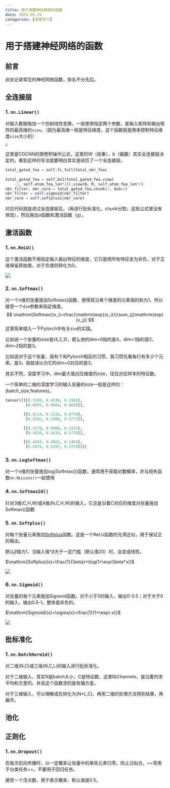```yaml
---
title: 用于搭建神经网络的函数
date: 2025-05-19
categories: [深度学习]
---
```


# 用于搭建神经网络的函数

## 前言

此处记录常见的神经网络函数，排名不分先后。

## 全连接层

### 1. `nn.Linear()`

对输入数据施加一个仿射线性变换，一般使用指定两个参数，是输入矩阵和输出矩阵的最高维的`size`。（因为最高维一般是特征维度，这个函数就是用来控制特征维度`size`大小的）

<img src="https://xiaoxiaobuaigugujiao.oss-cn-beijing.aliyuncs.com/img/%E5%9B%BE%E5%8D%B7%E7%A7%AF.png" style="zoom:50%;" />

这里是CGCNN的图卷积操作公式，这里的W（权重），b（偏置）其实全连接层决定的。看到这样的写法就要明白其实是经历了一个全连接层。

```python
total_gated_fea = self.fc_full(total_nbr_fea)
        
total_gated_fea = self.bn1(total_gated_fea.view(
	-1, self.atom_fea_len*2)).view(N, M, self.atom_fea_len*2)
nbr_filter, nbr_core = total_gated_fea.chunk(2, dim=2)
nbr_filter = self.sigmoid(nbr_filter)
nbr_core = self.softplus1(nbr_core)
```

对应代码就是进过全连接层后，（再进行批标准化，chunk分割，这些公式里没有体现），然后施加$\sigma$函数和激活函数（g）。

## 激活函数

### 1. `nn.ReLU()`

这个激活函数不用指定输入输出特征的维度，它只是把所有特征变为非负，对于正值保留原始值，对于负值则转化为0。

<img src="https://xiaoxiaobuaigugujiao.oss-cn-beijing.aliyuncs.com/img/ReLU.png"/>

### 2. `nn.Softmax()`

对一个n维的张量施加Softmax()函数，使得其沿某个维度的元素值的和为1。所以接受一个`dim`参数来指定维度。
$$
\mathrm{Softmax}(x_i)=\frac{\mathrm{exp}(x_i)}{\sum_{j}\mathrm{exp}(x_j)}
$$
这里简单插入一下Pytorch中有关`dim`的实践。

比如说一个张量的size是(4,2,3)，那么他的dim=0指的是4，dim=1指的是2，dim=2指的是3。

比如说对于这个张量，我有个和Pytorch相反的习惯，我习惯先看每行有多少个元素，是3。我就误以为它的dim=0对应的是3。

其实不然，深度学习中，dim最大值对应维度的size，往往对应样本的特征数。

一个简单的二维的深度学习的输入张量的size一般是这样的：(batch_size,features)。

```python
tensor([[[0.3299, 0.4336, 0.2365],
         [0.0695, 0.0668, 0.8638]],

        [[0.8114, 0.1116, 0.0770],
         [0.3142, 0.1086, 0.5772]],

        [[0.3178, 0.4508, 0.2315],
         [0.1620, 0.2610, 0.5770]],

        [[0.4454, 0.4082, 0.1464],
         [0.2974, 0.5297, 0.1729]]])
```

### 3. `nn.LogSoftmax()`

对一个n维的张量施加log(Softmax())函数，通常用于获取对数概率，并与损失函数`nn.NLLLoss()`一起使用

### 4. `nn.Softmax2d()`

针对3维(C,H,W)或4维(N,C,H,W)的输入，它总是沿着C对应的维度对张量施加Softmax()函数

### 5. `nn.Softplus()`

对每个张量元素施加[Softplus](https://docs.pytorch.org/docs/stable/generated/torch.nn.Softplus.html#torch.nn.Softplus)函数。这是一个ReLU函数的光滑近似，用于保证正的输出。

默认$\beta$值为1，当输入值*$\beta$大于一定门槛（默认值20）时，会变成线性。

$\mathrm{Softplus}(x)=\frac{1}{\beta}*\log(1+\exp(\beta*x))$

<img src="https://xiaoxiaobuaigugujiao.oss-cn-beijing.aliyuncs.com/img/Softplus.png"/>

### 6. `nn.Sigmoid()`

对张量的每个元素施加Sigmoid函数。对于小于0的输入，输出0-0.5；对于大于0的输入，输出0.5-1。整体是非负的。

$\mathrm{Sigmoid}(x)=\sigma(x)=\frac{1}{1+\exp(-x)}$

<img src="https://xiaoxiaobuaigugujiao.oss-cn-beijing.aliyuncs.com/img/Sigmoid.png"/>

## 批标准化

### 1. `nn.BatchNorm1d()`

对二维(N,C)或三维(N,C,L)的输入进行批标准化。

对于二维输入，其实N是batch大小，C是特征数，这里叫Channels，是沿着列求平均和方差的。并且这个函数求的是有偏方差。

对于三维输入，可以理解成先转化为(N*L,C)，再用二维的处理方法得到结果，再展开。

## 池化



## 正则化

### 1. `nn.Dropout()`

在每次前向传播时，以一定概率让张量中的某些元素归零。防止过拟合。==常用于分类任务==。不要用于回归任务。

接受一个浮点数，用于表示概率，默认值是0.5。
